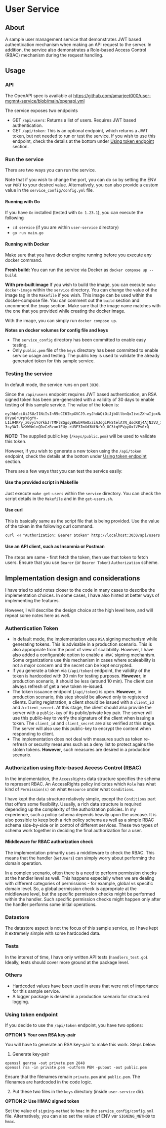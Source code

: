 # User Service

## About
A sample user management service that demonstrates JWT based authentication mechanism when making an API request to the server. In addition, the service also demonstrates a Role-based Access Control (RBAC) mechanism during the request handling.

## Usage

### API
The OpenAPI spec is available at https://github.com/amarjeet000/user-mgmnt-service/blob/main/openapi.yml

The service exposes two endpoints
- GET `/api/users`: Returns a list of users. Requires JWT based authentication.
- GET `/api/token`: This is an optional endpoint, which returns a JWT token, but not needed to run or test the service. If you wish to use this endpoint, check the details at the bottom under [Using token endpoint](#Using-token-endpoint) section.

### Run the service
There are two ways you can run the service.

Note that if you wish to change the port, you can do so by setting the ENV var `PORT` to your desired value. Alternatively, you can also provide a custom value in the `service_config/config.yml` file.

#### Running with Go
If you have `Go` installed (tested with `Go 1.23.1`), you can execute the following
- `cd service` (if you are within `user-service` directory)
- `go run main.go`

#### Running with Docker
Make sure that you have docker engine running before you execute any docker command.

**Fresh build:** You can run the service via Docker as `docker compose up --build`.

**With pre-built image** If you wish to build the image, you can execute `make docker-image` within the `service` directory. You can change the value of the image tag in the `Makefile` if you wish. This image can be used within the docker-compose file. You can comment out the `build` section and uncomment the `image` section. Make sure that the image name matches with the one that you provided while creating the docker image.

With the image, you can simply run `docker compose up`.

**Notes on docker volumes for config file and keys**
- The `service_config` directory has been committed to enable easy testing.
- Only `public.pem` file of the `keys` directory has been committed to enable service usage and testing. The public key is used to validate the already generated token for this sample service.

### Testing the service
In default mode, the service runs on port `3030`.

Since the `/api/users` endpoint requires JWT based authentication, an RSA signed token has been pre-generated with a validity of 30 days to enable testing of this sample service. The value of the token is:

```
eyJhbGciOiJSUzI1NiIsInR5cCI6IkpXVCJ9.eyJhdWQiOiJjbGllbnQxIiwiZXhwIjoxNzQ0NjQyNTM0LCJpYXQiOjE3NDIwNTA1MzQsImlzcyI6InBsYXRmb3JtL3VzZXItc2VydmljZSIsInN1YiI6ImNsaWVudF91c2VyIiwidXNlckNsYWltcyI6eyJ1c2VyX2lkIjoiY2xpZW50X3VzZXIifX0.OD4ftTZyXhvdb3g0TWuxhJ30ohmNmZiq5sL3Va7lGeJ9PRihH_x5hk3T6Z0Vz9jqUqsolzF1I-DYya6rUrpY6gYV-L1L94KPy_zGvyiYoYkbJrTMFlBGgsyBRwbFNeOxziAJdgiPkStelA7N_dsdR8j4AjN3VU_1t_gUZODC9G_cpFWUpK1TFqQffh5G2jdtuvvcdC8rhEn08heqtzbNKKaxbG3yA3pr6S0iSPb62Y9JAYwMTS04mynlXRGIkDSvTLlMPNTrRV0nxxQypm1f-3sy3WI-8zXWNmlnQDvCzRzun1EUy-rU3F3ImXd3NfNrYO_UC3tqYPVpyOxlVPv0rQ
```

**NOTE:** The supplied public key (`/keys/public.pem`) will be used to validate this token.

However, if you wish to generate a new token using the `/api/token` endpoint, check the details at the bottom under [Using token endpoint](#Using-token-endpoint) section.

There are a few ways that you can test the service easily:

#### Use the provided script in Makefile
Just execute `make get-users` within the `service` directory. You can check the script details in the `Makefile` and in the `get-users.sh`.

#### Use curl
This is basically same as the script file that is being provided. Use the value of the token in the following curl command.
```
curl -H "Authorization: Bearer $token" http://localhost:3030/api/users
```

#### Use an API client, such as Insomnia or Postman
The steps are same - first fetch the token, then use that token to fetch users. Ensure that you use `Bearer` (or `Bearer Token`) `Authorization` scheme.

## Implementation design and considerations

I have tried to add notes closer to the code in many cases to describe the implementation choices. In some cases, I have also hinted at better ways of implementing the features.

However, I will describe the design choice at the high level here, and will repeat some notes here as well.

### Authentication Token
- In default mode, the implementation uses `RSA` signing mechanism while generating tokens. This is advisable in a production scenario. This is also appropriate from the point of view of scalability. However, I have also added a configurable option to enable a `HMAC` signing mechanism. Some organizations use this mechanism in cases where scaleability is not a major concern and the secret can be kept encrypted.
- If you generate a token via (`/api/token`) endpoint, the validity of the token is hardcoded with 30 min for testing purposes. **However**, in production scenario, it should be less (around 10 min). The client can always refresh of get a new token re-issued.
- The token issuance endpoint (`/api/token`) is open. **However**, in production scenario, this step should be allowed only to registered clients. During registration, a client should be issued with a `client_id` and a `client_secret`. At this stage, the client should also provide the server with a `public-key` of its public/private key pair. The server will use this public-key to verify the signature of the client when issuing a token. The `client_id` and `client_secret` are also verified at this stage. The server will also use this public-key to encrypt the content when responding to client.
- The implementation does not deal with measures such as token re-refresh or security measures such as a deny list to protect agains the stolen tokens. **However**, such measures are desired in a production scenario.

### Authorization using Role-based Access Control (RBAC)
In the implementation, the `AccessRights` data structure specifies the schema to represent RBAC. An AccessRights policy indicates which `Role` has what kind of `Permission(s)` on what `Resource` under what `Conditions`.

I have kept the data structure relatively simple, except the `Conditions` part that offers some flexibility. Usually, a rich data structure is required depending up the complexity of the authorization policies. In my experience, such a policy schema depends heavily upon the usecase. It is also possible to keep both a rich policy schema as well as a simple RBAC schema side-by-side or in control of different services. These two types of schema work together in deciding the final authorization for a user.

#### Middleware for RBAC authorization check
The implementation primarily uses a middleware to check the RBAC. This means that the handler (`GetUsers`) can simply worry about performing the domain operation.

In a complex scenario, often there is a need to perform permission checks at the handler level as well. This happens especially when we are dealing with different categories of permissions - for example, global vs specific domain level. So, a global permission check is appropriate at the middleware level, but the specific permission checks might be performed within the handler. Such specific permission checks might happen only after the handler performs some initial operations.

### Datastore
The datastore aspect is not the focus of this sample service, so I have kept it extremely simple with some hardcoded data.

### Tests
In the interest of time, I have only written API tests (`handlers_test.go`). Ideally, tests should cover more ground at the package level.

### Others
- Hardcoded values have been used in areas that were not of importance for this sample service.
- A logger package is desired in a production scenario for structured logging.

### Using token endpoint
If you decide to use the `/api/token` endpoint, you have two options:

**OPTION 1: Your own RSA key-pair**

You will have to generate an RSA key-pair to make this work. Steps below:

1. Generate key-pair

```
openssl genrsa -out private.pem 2048
openssl rsa -in private.pem -outform PEM -pubout -out public.pem
```
Ensure that the filenames remain `private.pem` and `public.pem`. The filenames are hardcoded in the code logic.

2. Put these two files in the `keys` directory (inside `user-service` dir).

**OPTION 2: Use HMAC signed token**

Set the value of `signing-method` to `hmac` in the `service_config/config.yml` file. Alternatively, you can also set the value of ENV var `SIGNING_METHOD` to `hmac`.
